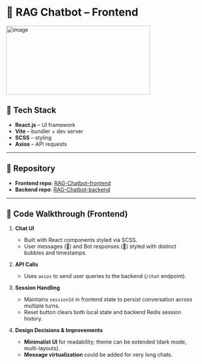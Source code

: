 # 📰 RAG Chatbot – Frontend  
<img width="382" height="183" alt="image" src="https://github.com/user-attachments/assets/68b5a640-7e18-454b-bb46-137f27b6a7c6" />

## 🚀 Tech Stack  
- **React.js** – UI framework  
- **Vite** – bundler + dev server  
- **SCSS** – styling  
- **Axios** – API requests

---

## 📂 Repository  
- **Frontend repo**: [RAG-Chatbot-frontend](https://github.com/Lovey007/RAG-Chatbot-frontend)  
- **Backend repo**: [RAG-Chatbot-backend](https://github.com/Lovey007/RAG-Chatbot-backend)  

---

## 🔎 Code Walkthrough (Frontend)  
1. **Chat UI**  
   - Built with React components styled via SCSS.  
   - User messages (🧑) and Bot responses (🤖) styled with distinct bubbles and timestamps.  

2. **API Calls**  
   - Uses `axios` to send user queries to the backend (`/chat` endpoint).  

3. **Session Handling**  
   - Maintains `sessionId` in frontend state to persist conversation across multiple turns.  
   - Reset button clears both local state and backend Redis session history.  

4. **Design Decisions & Improvements**  
   - **Minimalist UI** for readability; theme can be extended (dark mode, multi-layouts).  
   - **Message virtualization** could be added for very long chats. 
